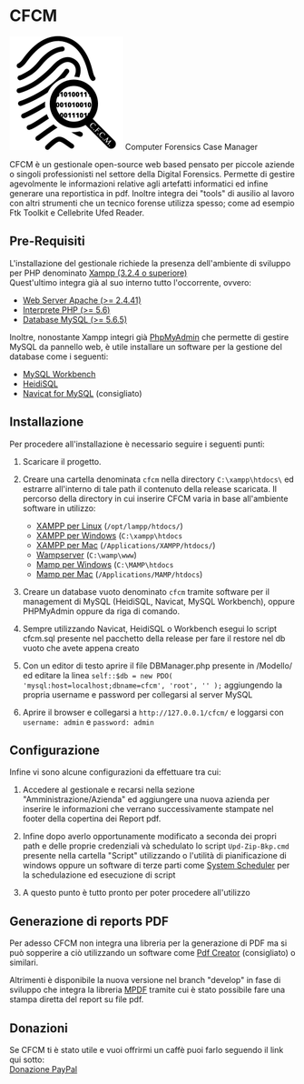 # CFCM
<img src=/images/logo.png height='200px'>
Computer Forensics Case Manager<br>

<p>CFCM è un gestionale open-source web based pensato per piccole aziende o singoli professionisti nel settore della Digital Forensics. Permette di gestire agevolmente le informazioni relative agli artefatti informatici ed infine generare una reportistica in pdf.
Inoltre integra dei "tools" di ausilio al lavoro con altri strumenti che un tecnico forense utilizza spesso; come ad esempio Ftk Toolkit e Cellebrite Ufed Reader.</p>
<h2>Pre-Requisiti</h2>
<p>L'installazione del gestionale richiede la presenza dell'ambiente di sviluppo per PHP denominato <a href="https://www.apachefriends.org/index.html" rel="nofollow">Xampp (3.2.4 o superiore)</a><br>
  Quest'ultimo integra già al suo interno tutto l'occorrente, ovvero:
  <ul>
    <li><a href="https://httpd.apache.org/" rel="nofollow">Web Server Apache (>= 2.4.41)</a></li>
    <li><a href="http://php.net" rel="nofollow">Interprete PHP (>= 5.6)</a></li>
    <li><a href="https://www.mysql.com" rel="nofollow">Database MySQL (>= 5.6.5)</a></li>
  </ul>
</p>
<p>Inoltre, nonostante Xampp integri già <a href="https://www.phpmyadmin.net/" rel="nofollow">PhpMyAdmin</a> che permette di gestire MySQL da pannello web, è utile installare un software per la gestione del database come i seguenti:</p>
<ul>
  <li><a href="https://www.mysql.com/products/workbench/" rel="nofollow">MySQL Workbench</a>
  <li><a href="https://www.heidisql.com/" rel="nofollow">HeidiSQL</a></li>
  <li><a href="https://navicat.com/en/products/navicat-for-mysql" rel="nofollow">Navicat for MySQL</a> (consigliato)</li>
</ul>

<h2>Installazione</h2>
Per procedere all'installazione è necessario seguire i seguenti punti:
<ol>
<li>
<p>Scaricare il progetto.</p>
</li>

<li>
  <p>Creare una cartella denominata <code>cfcm</code> nella directory <code>C:\xampp\htdocs\</code> ed estrarre all'interno di tale path il contenuto della release scaricata. Il percorso della directory in cui inserire CFCM varia in base all'ambiente software in utilizzo:</p>
  <ul>
    <li><a href="https://www.apachefriends.org">XAMPP per Linux</a> (<code>/opt/lampp/htdocs/</code>)</li>
    <li><a href="https://www.apachefriends.org">XAMPP per Windows</a> (<code>C:\xampp\htdocs</code></li>
    <li><a href="https://www.apachefriends.org">XAMPP per Mac</a> (<code>/Applications/XAMPP/htdocs/</code>)</li>
    <li><a href="https://www.wampserver.com">Wampserver</a> (<code>C:\wamp\www</code>)</li>
    <li><a href="https://www.mamp.info">Mamp per Windows</a> (<code>C:\MAMP\htdocs</code></li>
    <li><a href="https://www.mamp.info">Mamp per Mac</a> (<code>/Applications/MAMP/htdocs</code>)</li>
  </ul>
</li>

<li>
  <p>Creare un database vuoto denominato <code>cfcm</code> tramite software per il management di MySQL (HeidiSQL, Navicat, MySQL Workbench), oppure PHPMyAdmin oppure da riga di comando.</p>
</li>
<li>
<p>Sempre utilizzando Navicat, HeidiSQL o Workbench esegui lo script cfcm.sql presente nel pacchetto della release per fare il restore nel db vuoto che avete appena creato</p>
</li>
<li>
<p>Con un editor di testo aprire il file DBManager.php presente in /Modello/ ed editare la linea <code>self::$db = new PDO( 'mysql:host=localhost;dbname=cfcm', 'root', '' );</code> aggiungendo la propria username e password per collegarsi al server MySQL</p>
</li>
<li>
  <p>Aprire il browser e collegarsi a <code>http://127.0.0.1/cfcm/</code> e loggarsi con <code>username: admin</code> e <code>password: admin</code></p>
</li>
</ol>

<h2>Configurazione</h2>
Infine vi sono alcune configurazioni da effettuare tra cui:
<ol>
<li>
    <p>Accedere al gestionale e recarsi nella sezione "Amministrazione/Azienda" ed aggiungere una nuova azienda per inserire le 
      informazioni che verrano successivamente stampate nel footer della copertina dei Report pdf.</p>
</li>

<li>
    <p>Infine dopo averlo opportunamente modificato a seconda dei propri path e delle proprie credenziali và schedulato lo script <code>Upd-Zip-Bkp.cmd</code> presente nella cartella "Script" utilizzando o l'utilità di pianificazione di windows oppure un software di terze parti come <a href="https://www.splinterware.com/products/scheduler.html" target="_blank">System Scheduler</a> per la schedulazione ed esecuzione di script</p>
  </li>
  <li>
    <p>A questo punto è tutto pronto per poter procedere all'utilizzo</p>
  </li>
</ol>

<h2>Generazione di reports PDF</h2>
<p>Per adesso CFCM non integra una libreria per la generazione di PDF ma si può sopperire a ciò utilizzando un software come <a href="https://www.pdfforge.org/pdfcreator">Pdf Creator</a> (consigliato) o similari.</p>
<p>Altrimenti è disponibile la nuova versione nel branch "develop" in fase di sviluppo che integra la libreria <a href="https://github.com/mpdf/mpdf" target="_blank">MPDF</a> tramite cui è stato possibile fare una stampa diretta del report su file pdf.</p>

<h2>Donazioni</h2>
<p>
  Se CFCM ti è stato utile e vuoi offrirmi un caffè puoi farlo seguendo il link qui sotto: <br>
  <a href="https://www.paypal.com/donate?hosted_button_id=7D5ZJXRNCYUJC" rel="nofollow">Donazione PayPal</a></li>
</p>
